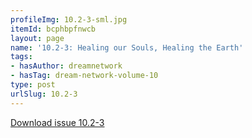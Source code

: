 ```yaml
---
profileImg: 10.2-3-sml.jpg
itemId: bcphbpfnwcb
layout: page
name: '10.2-3: Healing our Souls, Healing the Earth'
tags:
- hasAuthor: dreamnetwork
- hasTag: dream-network-volume-10
type: post
urlSlug: 10.2-3
---
```

<a href="../files/pdfs/Volume_10/10.2-3-Dream-Network-Journal_Volume-10_No-2-3.pdf" download="">Download issue 10.2-3</a>
